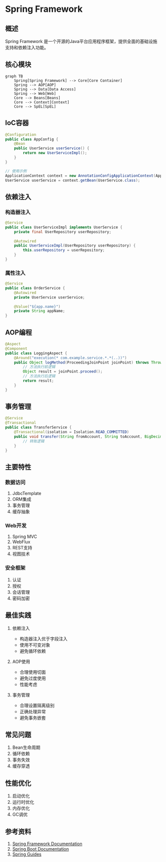 # Spring Framework

## 概述
Spring Framework 是一个开源的Java平台应用程序框架，提供全面的基础设施支持和依赖注入功能。

## 核心模块
```mermaid
graph TB
    Spring[Spring Framework] --> Core[Core Container]
    Spring --> AOP[AOP]
    Spring --> Data[Data Access]
    Spring --> Web[Web]
    Core --> Beans[Beans]
    Core --> Context[Context]
    Core --> SpEL[SpEL]
```

## IoC容器
```java
@Configuration
public class AppConfig {
    @Bean
    public UserService userService() {
        return new UserServiceImpl();
    }
}

// 使用示例
ApplicationContext context = new AnnotationConfigApplicationContext(AppConfig.class);
UserService userService = context.getBean(UserService.class);
```

## 依赖注入

### 构造器注入
```java
@Service
public class UserServiceImpl implements UserService {
    private final UserRepository userRepository;
    
    @Autowired
    public UserServiceImpl(UserRepository userRepository) {
        this.userRepository = userRepository;
    }
}
```

### 属性注入
```java
@Service
public class OrderService {
    @Autowired
    private UserService userService;
    
    @Value("${app.name}")
    private String appName;
}
```

## AOP编程
```java
@Aspect
@Component
public class LoggingAspect {
    @Around("execution(* com.example.service.*.*(..))")
    public Object logMethod(ProceedingJoinPoint joinPoint) throws Throwable {
        // 方法执行前逻辑
        Object result = joinPoint.proceed();
        // 方法执行后逻辑
        return result;
    }
}
```

## 事务管理
```java
@Service
@Transactional
public class TransferService {
    @Transactional(isolation = Isolation.READ_COMMITTED)
    public void transfer(String fromAccount, String toAccount, BigDecimal amount) {
        // 转账逻辑
    }
}
```

## 主要特性

### 数据访问
1. JdbcTemplate
2. ORM集成
3. 事务管理
4. 缓存抽象

### Web开发
1. Spring MVC
2. WebFlux
3. REST支持
4. 视图技术

### 安全框架
1. 认证
2. 授权
3. 会话管理
4. 密码加密

## 最佳实践
1. 依赖注入
   - 构造器注入优于字段注入
   - 使用不可变对象
   - 避免循环依赖

2. AOP使用
   - 合理使用切面
   - 避免过度使用
   - 性能考虑

3. 事务管理
   - 合理设置隔离级别
   - 正确处理异常
   - 避免事务嵌套

## 常见问题
1. Bean生命周期
2. 循环依赖
3. 事务失效
4. 缓存穿透

## 性能优化
1. 启动优化
2. 运行时优化
3. 内存优化
4. GC调优

## 参考资料
1. [Spring Framework Documentation](https://docs.spring.io/spring-framework/docs/current/reference/html/)
2. [Spring Boot Documentation](https://docs.spring.io/spring-boot/docs/current/reference/html/)
3. [Spring Guides](https://spring.io/guides)

